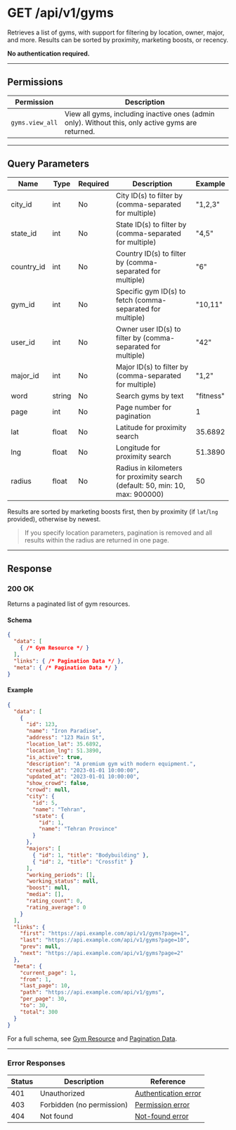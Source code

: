 # GET /api/v1/gyms

Retrieves a list of gyms, with support for filtering by location, owner, major, and more. Results can be sorted by proximity, marketing boosts, or recency.


**No authentication required.**

---

## Permissions
| Permission      | Description                                                                 |
|-----------------|-----------------------------------------------------------------------------|
| `gyms.view_all` | View all gyms, including inactive ones (admin only). Without this, only active gyms are returned. |

---

## Query Parameters
| Name      | Type   | Required | Description                                                                 | Example         |
|-----------|--------|----------|-----------------------------------------------------------------------------|-----------------|
| city_id   | int    | No       | City ID(s) to filter by (comma-separated for multiple)                      | "1,2,3"        |
| state_id  | int    | No       | State ID(s) to filter by (comma-separated for multiple)                     | "4,5"          |
| country_id| int    | No       | Country ID(s) to filter by (comma-separated for multiple)                    | "6"            |
| gym_id    | int    | No       | Specific gym ID(s) to fetch (comma-separated for multiple)                   | "10,11"        |
| user_id   | int    | No       | Owner user ID(s) to filter by (comma-separated for multiple)                 | "42"           |
| major_id  | int    | No       | Major ID(s) to filter by (comma-separated for multiple)                      | "1,2"          |
| word      | string | No       | Search gyms by text                                                          | "fitness"      |
| page      | int    | No       | Page number for pagination                                                   | 1               |
| lat       | float  | No       | Latitude for proximity search                                                | 35.6892         |
| lng       | float  | No       | Longitude for proximity search                                               | 51.3890         |
| radius    | float  | No       | Radius in kilometers for proximity search (default: 50, min: 10, max: 900000)| 50              |

Results are sorted by marketing boosts first, then by proximity (if `lat`/`lng` provided), otherwise by newest.

> If you specify location parameters, pagination is removed and all results within the radius are returned in one page.

---

## Response

### 200 OK
Returns a paginated list of gym resources.

#### Schema
```json
{
  "data": [
    { /* Gym Resource */ }
  ],
  "links": { /* Pagination Data */ },
  "meta": { /* Pagination Data */ }
}
```

#### Example
```json
{
  "data": [
    {
      "id": 123,
      "name": "Iron Paradise",
      "address": "123 Main St",
      "location_lat": 35.6892,
      "location_lng": 51.3890,
      "is_active": true,
      "description": "A premium gym with modern equipment.",
      "created_at": "2023-01-01 10:00:00",
      "updated_at": "2023-01-01 10:00:00",
      "show_crowd": false,
      "crowd": null,
      "city": {
        "id": 5,
        "name": "Tehran",
        "state": {
          "id": 1,
          "name": "Tehran Province"
        }
      },
      "majors": [
        { "id": 1, "title": "Bodybuilding" },
        { "id": 2, "title": "Crossfit" }
      ],
      "working_periods": [],
      "working_status": null,
      "boost": null,
      "media": [],
      "rating_count": 0,
      "rating_average": 0
    }
  ],
  "links": {
    "first": "https://api.example.com/api/v1/gyms?page=1",
    "last": "https://api.example.com/api/v1/gyms?page=10",
    "prev": null,
    "next": "https://api.example.com/api/v1/gyms?page=2"
  },
  "meta": {
    "current_page": 1,
    "from": 1,
    "last_page": 10,
    "path": "https://api.example.com/api/v1/gyms",
    "per_page": 30,
    "to": 30,
    "total": 300
  }
}
```

For a full schema, see [Gym Resource](gym_resource.md) and [Pagination Data](../_globals/pagination-data.md).

---

### Error Responses

| Status | Description                | Reference                                      |
|--------|----------------------------|------------------------------------------------|
| 401    | Unauthorized               | [Authentication error](../_globals/authentication-errors.md) |
| 403    | Forbidden (no permission)  | [Permission error](../_globals/permission-errors.md) |
| 404    | Not found                  | [Not-found error](../_globals/not-found-errors.md) |
